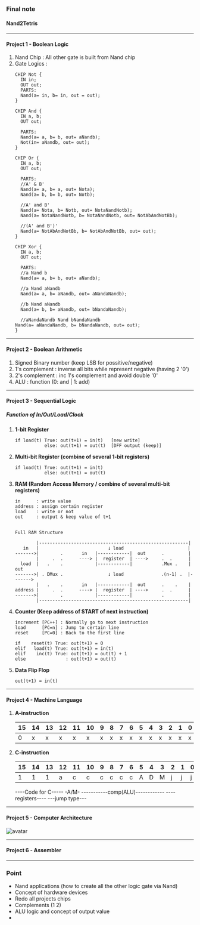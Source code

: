 ### Final note
#### Nand2Tetris

---
#### Project 1 - Boolean Logic
 1. Nand Chip : All other gate is built from Nand chip
 2. Gate Logics :
     ```
     CHIP Not {
       IN in;
       OUT out;
       PARTS: 
       Nand(a= in, b= in, out = out);
     }

     CHIP And {
       IN a, b;
       OUT out;

       PARTS:
       Nand(a= a, b= b, out= aNandb);
       Not(in= aNandb, out= out);
     }

     CHIP Or {
       IN a, b;
       OUT out;

       PARTS:
       //A' & B'
       Nand(a= a, b= a, out= Nota);
       Nand(a= b, b= b, out= Notb);

       //A' and B'
       Nand(a= Nota, b= Notb, out= NotaNandNotb);
       Nand(a= NotaNandNotb, b= NotaNandNotb, out= NotAbAndNotBb);

       //(A' and B')'
       Nand(a= NotAbAndNotBb, b= NotAbAndNotBb, out= out);
     }

     CHIP Xor {
       IN a, b;
       OUT out;

       PARTS:
       //a Nand b
       Nand(a= a, b= b, out= aNandb);

       //a Nand aNandb
       Nand(a= a, b= aNandb, out= aNandaNandb);

       //b Nand aNandb
       Nand(a= b, b= aNandb, out= bNandaNandb);

       //aNandaNandb Nand bNandaNandb
     Nand(a= aNandaNandb, b= bNandaNandb, out= out);
     }
     
     ```
     


---
#### Project 2 - Boolean Arithmetic
 1. Signed Binary number (keep LSB for possitive/negative)
 2. 1's complement : inverse all bits while represent negative (having 2 '0')
 3. 2's complement : inc 1's complement and avoid double '0'
 4. ALU : function (0: and | 1: add)
---
#### Project 3 - Sequential Logic

##### Function of In/Out/Load/Clock
 1. **1-bit Register**
     ```
     if load(t) True: out(t+1) = in(t)   [new write] 
                else: out(t+1) = out(t)  [DFF output (keep)]
     ```
 2. **Multi-bit Register (combine of several 1-bit registers)**  
     ```
     if load(t) True: out(t+1) = in(t)  
                else: out(t+1) = out(t)
     ```
 3. **RAM (Random Access Memory / combine of several multi-bit registers)**
     ``` 
     in      : write value
     address : assign certain register
     load    : write or not
     out     : output & keep value of t+1


     Full RAM Structure

             |--------------------------------------------------------|
        in   |                          ⭣ load                        |
     ------->|        .       in   |------------|  out      .         |
             |     .  .      ----> |  register  | ---->     .  .      |
       load  |   .    .            |------------|           .Mux .    |   out
     ------->| . DMux .                 ⭣ load              .(n-1) .  |------->
             |   .    .       in   |------------|  out      .    .    |
     address |     .  .      ----> |  register  | ---->     .  .      |
     ------->|        .            |------------|           .         |
             |--------------------------------------------------------|

     ```
 4. **Counter (Keep address of START of next instruction)**
    ```
    increment [PC++] : Normally go to next instruction
    load      [PC=n] : Jump to certain line
    reset     [PC=0] : Back to the first line

    if    reset(t) True: out(t+1) = 0
    elif   load(t) True: out(t+1) = in(t)
    elif    inc(t) True: out(t+1) = out(t) + 1
    else               : out(t+1) = out(t)
    ```

 5. **Data Flip Flop**
    ```
    out(t+1) = in(t)
    ```
---    
#### Project 4 - Machine Language

 1. **A-instruction**
    
     |15 |14 |13 |12 |11 |10 | 9 | 8 | 7 | 6 | 5 | 4 | 3 | 2 | 1 | 0 |
     |---|---|---|---|---|---|---|---|---|---|---|---|---|---|---|---|
     | 0 | x | x | x | x | x | x | x | x | x | x | x | x | x | x | x |
    
 2. **C-instruction**
    
     |15 |14 |13 |12 |11 |10 | 9 | 8 | 7 | 6 | 5 | 4 | 3 | 2 | 1 | 0 |
     |---|---|---|---|---|---|---|---|---|---|---|---|---|---|---|---|
     | 1 | 1 | 1 | a | c | c | c | c | c | c | A | D | M | j | j | j |
    
     ----Code for C----- -A/M- -----------comp(ALU)------------ ----registers---- ---jump type---   


---
#### Project 5 - Computer Architecture
![avatar](https://courses.cs.washington.edu/courses/cse390b/22wi/readings/images/hack_cpu.png)

---
#### Project 6 - Assembler




---

### Point 
 - Nand applications (how to create all the other logic gate via Nand)
 - Concept of hardware devices
 - Redo all projects chips
 - Complements (1 2)
 - ALU logic and concept of output value
 - 
